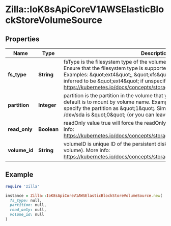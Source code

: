 # Zilla::IoK8sApiCoreV1AWSElasticBlockStoreVolumeSource

## Properties

| Name | Type | Description | Notes |
| ---- | ---- | ----------- | ----- |
| **fs_type** | **String** | fsType is the filesystem type of the volume that you want to mount. Tip: Ensure that the filesystem type is supported by the host operating system. Examples: \&quot;ext4\&quot;, \&quot;xfs\&quot;, \&quot;ntfs\&quot;. Implicitly inferred to be \&quot;ext4\&quot; if unspecified. More info: https://kubernetes.io/docs/concepts/storage/volumes#awselasticblockstore | [optional] |
| **partition** | **Integer** | partition is the partition in the volume that you want to mount. If omitted, the default is to mount by volume name. Examples: For volume /dev/sda1, you specify the partition as \&quot;1\&quot;. Similarly, the volume partition for /dev/sda is \&quot;0\&quot; (or you can leave the property empty). | [optional] |
| **read_only** | **Boolean** | readOnly value true will force the readOnly setting in VolumeMounts. More info: https://kubernetes.io/docs/concepts/storage/volumes#awselasticblockstore | [optional] |
| **volume_id** | **String** | volumeID is unique ID of the persistent disk resource in AWS (Amazon EBS volume). More info: https://kubernetes.io/docs/concepts/storage/volumes#awselasticblockstore |  |

## Example

```ruby
require 'zilla'

instance = Zilla::IoK8sApiCoreV1AWSElasticBlockStoreVolumeSource.new(
  fs_type: null,
  partition: null,
  read_only: null,
  volume_id: null
)
```


